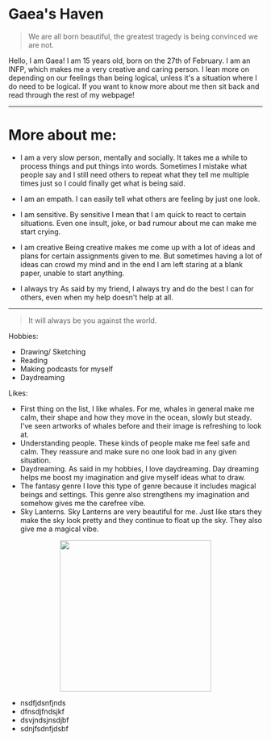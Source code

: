 # **Gaea's Haven**

>We are all born beautiful, the greatest tragedy is being convinced we are not.


Hello, I am Gaea! I am 15 years old, born on the 27th of February. I am an INFP, which makes me a very creative and caring person. I lean more on depending on our feelings than being logical, unless it's a situation where I do need to be logical. If you want to know more about me then sit back and read through the rest of my webpage!

---
# **More about me:**


- I am a very slow person, mentally and socially.
  It takes me a while to process things and put things into words. Sometimes I mistake what people say and I still need others to repeat what they tell me multiple times just so I could finally get what is being said.
     
- I am an empath.
  I can easily tell what others are feeling by just one look.
     
- I am sensitive.
  By sensitive I mean that I am quick to react to certain situations. Even one insult, joke, or bad rumour about me can make me start crying.
     
- I am creative
  Being creative makes me come up with a lot of ideas and plans for certain assignments given to me. But sometimes having a lot of ideas can crowd my mind and in the end I am left staring at a blank paper, unable to start anything.
     
- I always try
  As said by my friend, I always try and do the best I can for others, even when my help doesn't help at all.

---     
>It will always be you against the world.



Hobbies:
- Drawing/ Sketching
- Reading
- Making podcasts for myself
- Daydreaming
     
Likes:
- First thing on the list, I like whales. 
     For me, whales in general make me calm, their shape and how they move in the ocean, slowly but steady. I've seen artworks of whales before and their image is refreshing to look at.
- Understanding people. 
     These kinds of people make me feel safe and calm. They reassure and make sure no one look bad in any given situation.
- Daydreaming.
     As said in my hobbies, I love daydreaming. Day dreaming helps me boost my imagination and give myself ideas what to draw.
- The fantasy genre
     I love this type of genre because it includes magical beings and settings. This genre also strengthens my imagination and somehow gives me the carefree vibe.
- Sky Lanterns.
     Sky Lanterns are very beautiful for me. Just like stars they make the sky look pretty and they continue to float up the sky. They also give me a magical vibe.
     

<center> <img src="https://64.media.tumblr.com/eecf5a6c777b25c93bc1f6b7d46b4961/23fb8777ada83a0d-0b/s640x960/a151094ed52e69fa9203c73cc825977ea0a55973.jpg" 
     width="300" 
     height="300" /></center>

     
- nsdfjdsnfjnds
- dfnsdjfndsjkf
- dsvjndsjnsdjbf
- sdnjfsdnfjdsbf
 


 
